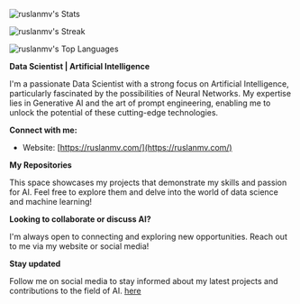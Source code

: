 

![ruslanmv's Stats](https://github-readme-stats.vercel.app/api?username=ruslanmv&theme=default&show_icons=true&hide_border=true&count_private=true)

![ruslanmv's Streak](https://github-readme-streak-stats.herokuapp.com/?user=ruslanmv&theme=default&hide_border=true)


![ruslanmv's Top Languages](https://github-readme-stats.vercel.app/api/top-langs/?username=ruslanmv&theme=default&show_icons=true&hide_border=true&layout=compact)

**Data Scientist | Artificial Intelligence**

I'm a passionate Data Scientist with a strong focus on Artificial Intelligence, particularly fascinated by the possibilities of Neural Networks. My expertise lies in Generative AI and the art of prompt engineering, enabling me to unlock the potential of these cutting-edge technologies.

**Connect with me:**

* Website: [https://ruslanmv.com/](https://ruslanmv.com/)


**My Repositories**

This space showcases my projects that demonstrate my skills and passion for AI. Feel free to explore them and delve into the world of data science and machine learning!

**Looking to collaborate or discuss AI?**

I'm always open to connecting and exploring new opportunities. Reach out to me via my website or social media!

**Stay updated**

Follow me on social media to stay informed about my latest projects and contributions to the field of AI. [here](https://www.linkedin.com/in/ruslanmv/)
